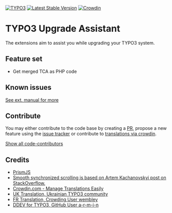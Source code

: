[![TYPO3](https://img.shields.io/badge/TYPO3-Extension-orange?logo=TYPO3)](https://extensions.typo3.org/extension/ama_t3_upgrade_assistant)
[![Latest Stable Version](https://poser.pugx.org/amartinno1/ama-t3-upgrade-assistant/v/stable)](https://packagist.org/packages/amartinno1/ama-t3-upgrade-assistant)
[![Crowdin](https://badges.crowdin.net/typo3-upgrade-assistant/localized.svg)](https://crowdin.com/project/typo3-upgrade-assistant)

# TYPO3 Upgrade Assistant

The extensions aim to assist you while upgrading your TYPO3 system.

## Feature set
* Get merged TCA as PHP code

## Known issues

[See ext. manual for more](https://docs.typo3.org/p/amartinno1/ama-t3-upgrade-assistant/master/en-us/)

## Contribute
You may either contribute to the code base by creating a [PR](https://github.com/AMartinNo1/ama_t3_upgrade_assistant/pulls),
propose a new feature using the [issue tracker](https://github.com/AMartinNo1/ama_t3_upgrade_assistant/issues)
or contribute to [translations via crowdin](https://crowdin.com/project/typo3-upgrade-assistant).

[Show all code-contributors](https://github.com/AMartinNo1/ama_t3_upgrade_assistant/graphs/contributors)

## Credits

* [PrismJS](https://prismjs.com)
* [Smooth synchronized scrolling is based on Artem Kachanovskyi post on StackOverflow.](https://stackoverflow.com/a/41998497)
* [Crowdin.com - Manage Translations Easily](https://crowdin.com)
* [UK Translation, Ukrainian TYPO3 community](https://www.typo3.org.ua/)
* [FR Translation, Crowding User wembley](https://crowdin.com/profile/wembley)
* [DDEV for TYPO3, GitHub User a-r-m-i-n](https://github.com/a-r-m-i-n/ddev-for-typo3-extensions)

